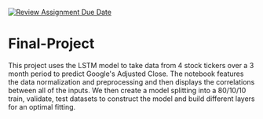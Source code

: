 [![Review Assignment Due Date](https://classroom.github.com/assets/deadline-readme-button-24ddc0f5d75046c5622901739e7c5dd533143b0c8e959d652212380cedb1ea36.svg)](https://classroom.github.com/a/FCyqBoQZ)
# Final-Project

This project uses the LSTM model to take data from 4 stock tickers over a 3 month period to predict Google's Adjusted Close. The notebook features the data normalization and preprocessing and then displays the correlations between all of the inputs. We then create a model splitting into a 80/10/10 train, validate, test datasets to construct the model and build different layers for an optimal fitting.
